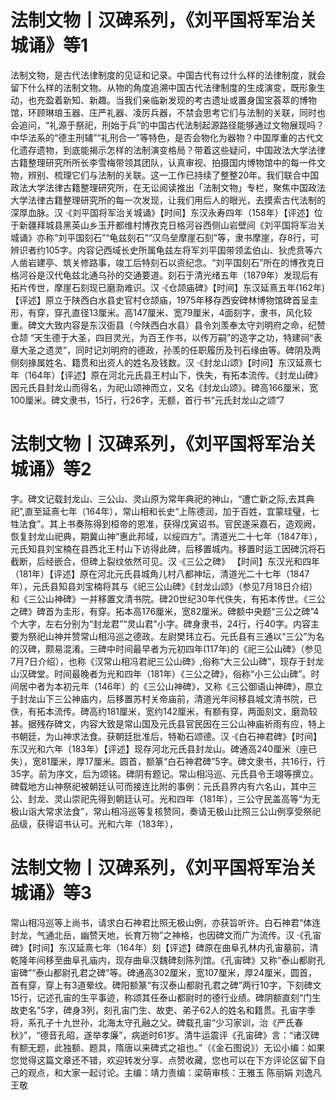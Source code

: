 # 法制文物丨汉碑系列，《刘平国将军治关城诵》等1

法制文物，是古代法律制度的见证和记录。中国古代有过什么样的法律制度，就会留下什么样的法制文物。从物的角度追溯中国古代法律制度的生成演变，既形象生动，也充盈着新知、新趣。当我们亲临新发现的考古遗址或置身国宝荟萃的博物馆，环顾琳琅玉器、庄严礼器、凌厉兵器，不禁会思考它们与法制的关联，同时也会追问，“礼源于祭祀，刑始于兵”的中国古代法制起源路径能够通过文物展现吗？中华法系的“德主刑辅”“礼刑合一”等特色，是否会物化为器物？中国厚重的古代文化遗存遗物，到底能揭示怎样的法制演变格局？带着这些疑问，中国政法大学法律古籍整理研究所所长李雪梅带领其团队，认真审视、拍摄国内博物馆中的每一件文物，辨别、梳理它们与法制的关联。这一工作已持续了整整20年。我们联合中国政法大学法律古籍整理研究所，在无讼阅读推出「法制文物」专栏，聚焦中国政法大学法律古籍整理研究所的每一次发现，让我们用后人的眼光，去摸索古代法制的深厚血脉。汉 ·《刘平国将军治关城诵》【时间】东汉永寿四年（158年）【评述】位于新疆拜城县黑英山乡玉开都维村博孜克日格河谷西侧山岩壁间《刘平国将军治关城诵》亦称“刘平国刻石”“龟兹刻石”“汉乌垒摩崖石刻”等，隶书摩崖，存8行，可辨识者约105字。内容记西域长史所属龟兹左将军刘平国带领孟伯山、狄虎贲等六人凿岩建亭、筑关修路事，竣工后特刻石以资纪念。“刘平国刻石”所在的博孜克日格河谷是汉代龟兹北通乌孙的交通要道。刻石于清光绪五年（1879年）发现后有拓片传世，摩崖石刻现已磨泐难识。汉 ·《仓颉庙碑》【时间】东汉延熹五年(162年) 【评述】原立于陕西白水县史官村仓颉庙，1975年移存西安碑林博物馆碑首呈圭形，有穿，穿孔直径13厘米。高147厘米、宽79厘米，4面刻字，隶书，风化较重。碑文大致内容是东汉衙县（今陕西白水县）县令刘羡奉太守刘明府之命，纪赞仓颉 “天生德于大圣，四目灵光，为百王作书，以传万嗣”的造字之功，特建祠“表章大圣之遗灵”，同时记刘明府的德政，孙羡的任职履历及刊石缘由等。碑阴及两侧刻掾属姓名、籍贯和出资人的姓名及钱数。汉 ·《封龙山颂》【时间】东汉延熹七年（164年）【评述】原在河北元氏县王村山下，佚失，有拓本流传。《封龙山碑》因元氏县封龙山而得名，为祀山颂神而立，又名《封龙山颂》。碑高166厘米，宽100厘米。碑文隶书，15行，行26字，无额，首行书“元氏封龙山之颂”7

# 法制文物丨汉碑系列，《刘平国将军治关城诵》等2

字。碑文记载封龙山、三公山、灵山原为常年典祀的神山，“遭亡新之际,去其典祀”,直至延熹七年（164年），常山相和长史“上陈德润，加于百姓，宜蒙珪璧，七牲法食”。其上书奏陈得到桓帝的恩准，获得戊寅诏书。官民遂采嘉石，造观阙，恢复封龙山祀典，期冀山神“惠此邦域，以绥四方”。清道光二十七年（1847年），元氏知县刘宝楠在县西北王村山下访得此碑，后移置城内。移置时运工因碑沉将石截断，后经嵌合，但碑上裂纹依然可见。汉 ·《三公之碑》 【时间】东汉光和四年（181年）【评述】原在河北元氏县城角儿村八都神坛，清道光二十七年（1847年），元氏县知县刘宝楠将其与《祀三公山碑》《封龙山颂》（参见7月18日介绍）和《三公山神碑》一并移置文清书院。碑20世纪30年代佚失，有拓本传世。《三公之碑》碑首为圭形，有穿。拓本高176厘米，宽82厘米。碑额中央题“三公之碑”4个大字，左右分别为“封龙君”“灵山君”小字。碑身隶书，24行，行40字。内容主要为祭祀山神并赞常山相冯巡之德政。左尉樊玮立石。元氏县有三通以“三公”为名的汉碑，颇易混淆。三碑中时间最早者为元初四年(117年)的《祀三公山碑》（参见7月7日介绍），也称《汉常山相冯君祀三公山碑》,俗称“大三公山碑”，现存于封龙山汉碑堂。时间最晚者为光和四年（181年）《三公之碑》，俗称“小三公山碑”。时间居中者为本初元年（146年）的《三公山神碑》，又称《三公御语山神碑》，原立于封龙山下三公神庙内，后移置苏村关帝庙前，清道光年间移县城文清书院，已佚，有拓本流传。碑高约181厘米，宽约142厘米，有额有穿，两面刻文，磨泐较甚。据残存碑文，内容大致是常山国及元氏县官民因在三公山神庙祈雨有应，特上书朝廷，为山神求法食。获朝廷批准后，特勒石颂德。汉 ·《白石神君碑》【时间】东汉光和六年（183年）【评述】现存河北元氏县封龙山。碑通高240厘米（座已失），宽81厘米，厚17厘米。圆首，额篆“白石神君碑”5字。碑文隶书，共16行，行35字。前为序文，后为颂铭。碑阴有题记。常山相冯巡、元氏县令王翊等撰立。碑载地方山神祭祀被朝廷认可而接连比附的事例：元氏县界内有六名山，其中三公、封龙、灵山崇祀先得到朝廷认可。光和四年（181年），三公守民盖高等“为无极山诣大常求法食”，常山相冯巡等复核赞同，奏请无极山比照三公山例享受祭祀品级，获得诏书认可。光和六年（183年），

# 法制文物丨汉碑系列，《刘平国将军治关城诵》等3

常山相冯巡等上尚书，请求白石神君比照无极山例，亦获旨听许。白石神君“体连封龙，气通北岳，幽赞天地，长育万物”之神格，也因碑文而广为流传。汉 ·《孔宙碑》【时间】东汉延熹七年（164年）刻【评述】碑原在曲阜孔林内孔宙墓前，清乾隆年间移至曲阜孔庙内，现存曲阜汉魏碑刻陈列馆。《孔宙碑》又称“泰山都尉孔宙碑”“泰山都尉孔君之碑”等。碑通高302厘米，宽107厘米，厚24厘米，圆首，首有穿，穿上有3道晕纹。碑阳额篆“有汉泰山都尉孔君之碑”两行10字，下刻碑文15行，记述孔宙的生平事迹，称颂其任泰山都尉时的德行业绩。碑阴额直刻“门生故吏名”5字，碑身3列，刻孔宙门生、故吏、弟子62人的姓名和籍贯。孔宙字季将，系孔子十九世孙，北海太守孔融之父。碑载孔宙“少习家训，治《严氏春秋》”，“德音孔昭，遂举孝廉”，病逝时61岁。清牛运震评《孔宙碑》言：“诸汉碑有额无题，此独额、题具，隋唐以来碑式之祖也。”（《金石图说》）无讼小编：如果您觉得这篇文章还不错，欢迎转发分享、点赞收藏，您也可以在下方评论区留下自己的观点，和大家一起讨论。主编：靖力责编：梁萌审核：王雅玉 陈丽娟 刘逸凡 王敬

